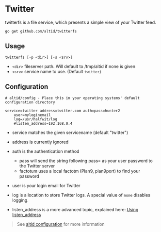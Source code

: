 # Twitter

twitterfs is a file service, which presents a simple view of your Twitter feed.

`go get github.com/altid/twitterfs`

## Usage


`twitterfs [-p <dir>] [-s <srv>]`

 - `<dir>` fileserver path. Will default to /tmp/altid if none is given
 - `<srv>` service name to use. (Default `twitter`)

## Configuration

```
# altid/config - Place this in your operating systems' default configuration directory

service=twitter address=twitter.com auth=pass=hunter2
	user=myloginemail
	log=/usr/halfwit/log
	#listen_address=192.168.0.4
```
 - service matches the given servicename (default "twitter")

 - address is currently ignored
 - auth is the authentication method
   - pass will send the string following pass= as your user password to the Twitter server
   - factotum uses a local factotm (Plan9, plan9port) to find your password
 - user is your login email for Twitter
 - log is a location to store Twitter logs. A special value of `none` disables logging.
 - listen_address is a more advanced topic, explained here: [Using listen_address](https://altid.github.io/using-listen-address.html)

> See [altid configuration](https://altid.github.io/altid-configurations.html) for more information
